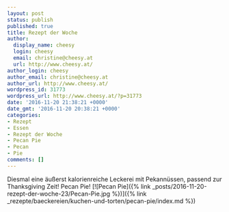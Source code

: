 ```yaml
---
layout: post
status: publish
published: true
title: Rezept der Woche
author:
  display_name: cheesy
  login: cheesy
  email: christine@cheesy.at
  url: http://www.cheesy.at/
author_login: cheesy
author_email: christine@cheesy.at
author_url: http://www.cheesy.at/
wordpress_id: 31773
wordpress_url: http://www.cheesy.at/?p=31773
date: '2016-11-20 21:38:21 +0000'
date_gmt: '2016-11-20 20:38:21 +0000'
categories:
- Rezept
- Essen
- Rezept der Woche
- Pecan Pie
- Pecan
- Pie
comments: []
---
```

Diesmal eine äußerst kalorienreiche Leckerei mit Pekannüssen, passend zur Thanksgiving Zeit! Pecan Pie!
[![Pecan Pie]({% link _posts/2016-11-20-rezept-der-woche-23/Pecan-Pie.jpg %})]({% link _rezepte/baeckereien/kuchen-und-torten/pecan-pie/index.md %})
